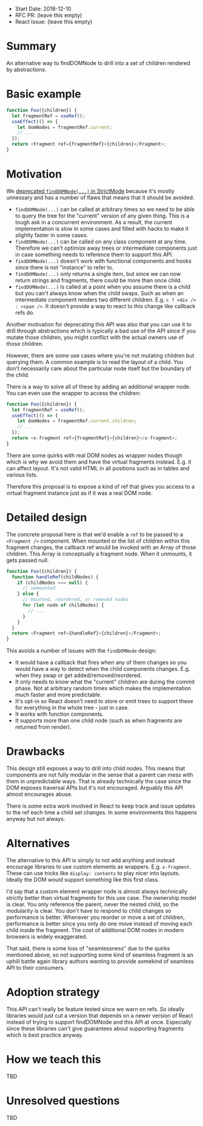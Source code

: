 - Start Date: 2018-12-10
- RFC PR: (leave this empty)
- React Issue: (leave this empty)

# Summary

An alternative way to findDOMNode to drill into a set of children rendered by abstractions.

# Basic example

```js
function Foo({children}) {
  let fragmentRef = useRef();
  useEffect(() => {
    let domNodes = fragmentRef.current;
    // ...
  });
  return <Fragment ref={fragmentRef}>{children}</Fragment>;
}
```

# Motivation

We [deprecated `findDOMNode(...)` in StrictMode](https://github.com/facebook/react/pull/13841) because it's mostly unnessary and has a number of flaws that means that it should be avoided.

- `findDOMNode(...)` can be called at arbitrary times so we need to be able to query the tree for the "current" version of any given thing. This is a tough ask in a concurrent environment. As a result, the current implementation is slow in some cases and filled with hacks to make it slightly faster in some cases.
- `findDOMNode(...)` can be called on any class component at any time. Therefore we can't optimize away trees or intermediate components just in case something needs to reference them to support this API.
- `findDOMNode(...)` doesn't work with functional components and hooks since there is not "instance" to refer to.
- `findDOMNode(...)` only returns a single item, but since we can now return strings and fragments, there could be more than once child.
- `findDOMNode(...)` is called at a point when you assume there is a child but you can't always know when the child swaps. Such as when an intermediate component renders two different children. E.g. `c ? <div /> : <span />`. It doesn't provide a way to react to this change like callback refs do.

Another motivation for deprecating this API was also that you can use it to drill through abstractions which is typically a bad use of the API since if you mutate those children, you might conflict with the actual owners use of those children.

However, there are some use cases where you're not mutating children but querying them. A common example is to read the layout of a child. You don't necessarily care about the particular node itself but the boundary of the child.

There is a way to solve all of these by adding an additional wrapper node. You can even use the wrapper to access the children:

```js
function Foo({children}) {
  let fragmentRef = useRef();
  useEffect(() => {
    let domNodes = fragmentRef.current.children;
    // ...
  });
  return <x-fragment ref={fragmentRef}>{children}</x-fragment>;
}
```

There are some quirks with real DOM nodes as wrapper nodes though which is why we avoid them and have the virtual fragments instead. E.g. it can affect layout. It's not valid HTML in all positions such as in tables and various lists.

Therefore this proposal is to expose a kind of ref that gives you access to a virtual fragment instance just as if it was a real DOM node.

# Detailed design

The concrete proposal here is that we'd enable a `ref` to be passed to a `<Fragment />` component. When mounted or the list of children within this fragment changes, the callback ref would be invoked with an Array of those children. This Array is conceptually a fragment node. When it unmounts, it gets passed null.

```js
function Foo({children}) {
  function handleRef(childNodes) {
    if (childNodes === null) {
      // unmounted
    } else {
      // mounted, reordered, or removed nodes
      for (let node of childNodes) {
        // ...
      }
    }
  }
  return <Fragment ref={handleRef}>{children}</Fragment>;
}
```

This avoids a number of issues with the `findDOMNode` design:

- It would have a callback that fires when any of them changes so you would have a way to detect when the child components changes. E.g. when they swap or get added/removed/reordered.
- It only needs to know what the "current" children are during the commit phase. Not at arbitrary random times which makes the implementation much faster and more predictable.
- It's opt-in so React doesn't need to store or emit trees to support these for everything in the whole tree - just in case.
- It works with function components.
- It supports more than one child node (such as when fragments are returned from render).

# Drawbacks

This design still exposes a way to drill into child nodes. This means that components are not fully modular in the sense that a parent can mess with them in unpredictable ways. That is already technically the case since the DOM exposes traversal APIs but it's not encouraged. Arguably this API almost encourages abuse.

There is some extra work involved in React to keep track and issue updates to the ref each time a child set changes. In some environments this happens anyway but not always.

# Alternatives

The alternative to this API is simply to not add anything and instead encourage libraries to use custom elements as wrappers. E.g. `x-fragment`. These can use tricks like `display: contents` to play nicer into layouts. Ideally the DOM would support something like this first class.

I'd say that a custom element wrapper node is almost always technically strictly better than virtual fragments for this use case. The ownership model is clear. You only reference the parent, never the nested child, so the modularity is clear. You don't have to respond to child changes so performance is better. Whenever you reorder or move a set of children, performance is better since you only do one move instead of moving each child inside the fragment. The cost of additional DOM nodes in modern browsers is widely exaggerated.

That said, there is some loss of "seamlessness" due to the quirks mentioned above, so not supporting some kind of seamless fragment is an uphill battle again library authors wanting to provide somekind of seamless API to their consumers.

# Adoption strategy

This API can't really be feature tested since we warn on refs. So ideally libraries would just cut a version that depends on a newer version of React instead of trying to support findDOMNode and this API at once. Especially since these libraries can't give guarantees about supporting fragments which is best practice anyway.

# How we teach this

TBD

# Unresolved questions

TBD